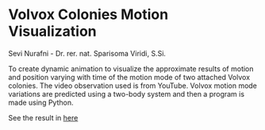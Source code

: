 # Volvox Colonies Motion Visualization
Sevi Nurafni - Dr. rer. nat. Sparisoma Viridi, S.Si.

<p align"justify">To create dynamic animation to visualize the approximate results of motion and position varying with time of the motion mode of two attached Volvox colonies. The video observation used is from YouTube. Volvox motion mode variations are predicted using a two-body system and then a program is made using Python. </p>



<p>See the result in <a href="motion/result1.md">here</a>